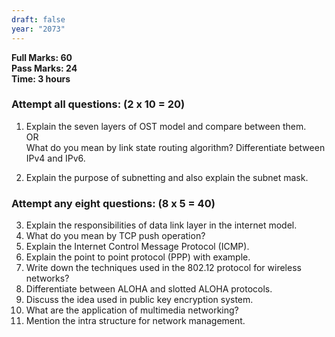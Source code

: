 ```yaml
---
draft: false
year: "2073"
---
```


**Full Marks: 60**\
**Pass Marks: 24**\
**Time: 3 hours**

### Attempt all questions: (2 x 10 = 20)

1. Explain the seven layers of OST model and compare between them.\
   OR\
   What do you mean by link state routing algorithm? Differentiate between IPv4 and IPv6.

2. Explain the purpose of subnetting and also explain the subnet mask.

### Attempt any eight questions: (8 x 5 = 40)

3. Explain the responsibilities of data link layer in the internet model.
4. What do you mean by TCP push operation?
5. Explain the Internet Control Message Protocol (ICMP).
6. Explain the point to point protocol (PPP) with example.
7. Write down the techniques used in the 802.12 protocol for wireless networks?
8. Differentiate between ALOHA and slotted ALOHA protocols.
9. Discuss the idea used in public key encryption system.
10. What are the application of multimedia networking?
11. Mention the intra structure for network management.
